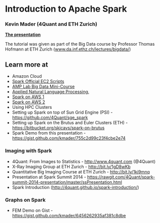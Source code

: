 # Introduction to Apache Spark
### Kevin Mader (4Quant and ETH Zurich)

__[The presentation](https://rawgit.com/4Quant/aws-spark-introduction/master/TutorialSlides.html)__

The tutorial was given as part of the Big Data course by Professor Thomas Hofmann at ETH Zurich (www.da.inf.ethz.ch/lectures/bigdata/)

## Learn more at 
- Amazon Cloud
 - [Spark Official EC2 Scripts](http://spark.apache.org/docs/latest/ec2-scripts.html)
 - [AMP Lab Big Data Mini-Course](http://ampcamp.berkeley.edu/big-data-mini-course/index.html)
 - [Applied Natural Language Processing](https://github.com/utcompling/applied-nlp/wiki/Syllabus),
 - [Spark on AWS 1](https://github.com/utcompling/applied-nlp/wiki/Spark-AWS-Exercise1)
 - [Spark on AWS 2](https://github.com/utcompling/applied-nlp/wiki/Spark-AWS-Exercise2)
- Using HPC Clusters
 - Setting up Spark on top of Sun Grid Engine (PSI) - https://github.com/4Quant/sge_spark
 - Setting up Spark on the Brutus and Euler Clusters (ETH) - https://bitbucket.org/skicavs/spark-on-brutus
- Spark Demo from this presentation - https://gist.github.com/kmader/755c2d99c23f4cbe2e74

### Imaging with Spark
- 4Quant: From Images to Statistics - http://www.4quant.com (@4Quant)
- X-Ray Imaging Group at ETH Zurich - http://bit.ly/1gD8wKb
- Quantitative Big Imaging Course at ETH Zurich - http://bit.ly/1kj9mnq
- Presentation at Spark Summit 2014 - https://rawgit.com/4Quant/spark-summit-2014-presentation/master/ssPresentation.html
- Spark Introduction (http://4quant.github.io/spark-introduction/)

### Graphs on Spark
- FEM Demo on Gist - https://gist.github.com/kmader/6456262935af381c8dbe
